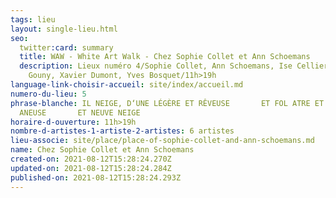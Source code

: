 ```yaml
---
tags: lieu
layout: single-lieu.html
seo:
  twitter:card: summary
  title: WAW - White Art Walk - Chez Sophie Collet et Ann Schoemans
  description: Lieux numéro 4/Sophie Collet, Ann Schoemans, Ise Cellier, Catherine
    Gouny, Xavier Dumont, Yves Bosquet/11h>19h
language-link-choisir-accueil: site/index/accueil.md
numero-du-lieu: 5
phrase-blanche: IL NEIGE, D‘UNE LÉGÈRE ET RÊVEUSE       ET FOL ATRE ET FL
  ANEUSE       ET NEUVE NEIGE
horaire-d-ouverture: 11h>19h
nombre-d-artistes-1-artiste-2-artistes: 6 artistes
lieu-associe: site/place/place-of-sophie-collet-and-ann-schoemans.md
name: Chez Sophie Collet et Ann Schoemans
created-on: 2021-08-12T15:28:24.270Z
updated-on: 2021-08-12T15:28:24.284Z
published-on: 2021-08-12T15:28:24.293Z
---
```

